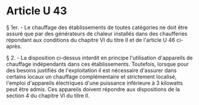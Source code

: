 # Article U 43

§ 1er. - Le chauffage des établissements de toutes catégories ne doit être assuré que par des générateurs de chaleur installés dans des chaufferies répondant aux conditions du chapitre VI du titre II et de l'article U 46 ci-après.

§ 2. - La disposition ci-dessus interdit en principe l'utilisation d'appareils de chauffage indépendants dans ces établissements. Toutefois, lorsque pour des besoins justifiés de l'exploitation il est nécessaire d'assurer dans certains locaux un chauffage complémentaire et strictement localisé, l'emploi d'appareils électriques d'une puissance inférieure à 3 kilowatts peut être admis. Ces appareils doivent répondre aux dispositions de la section 4 du chapitre VI du titre II.
